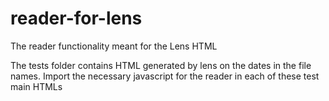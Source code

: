 # reader-for-lens
The reader functionality meant for the Lens HTML

The tests folder contains HTML generated by lens on the dates in the file names. Import the necessary javascript for the reader in each of these test main HTMLs
